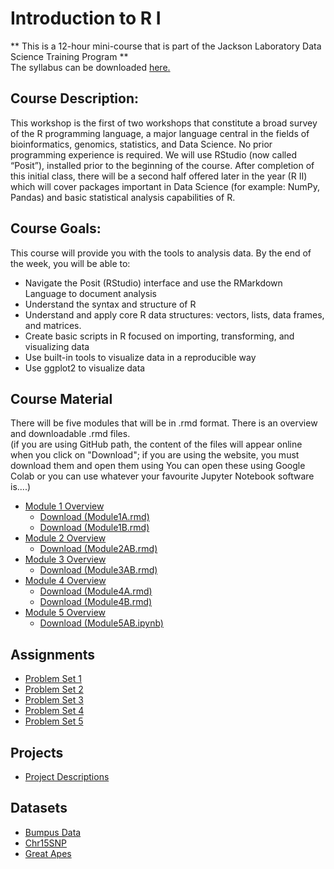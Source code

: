 # Introduction to R I
** This is a 12-hour mini-course that is part of the Jackson Laboratory Data Science Training Program **  
The syllabus can be downloaded [here.](IntroRISyllabus_2025.docx)

## Course Description: 
This workshop is the first of two workshops that constitute a broad survey of the R programming language, a major language central in the fields of bioinformatics, genomics, statistics, and Data Science. No prior programming experience is required. We will use RStudio (now called “Posit”), installed prior to the beginning of the course. After completion of this initial class, there will be a second half offered later in the year (R II) which will cover packages important in Data Science (for example: NumPy, Pandas) and basic statistical analysis capabilities of R.

## Course Goals: 
This course will provide you with the tools to analysis data. By the end of the week, you will be able to:
- Navigate the Posit (RStudio) interface and use the RMarkdown Language to document analysis
- Understand the syntax and structure of R
- Understand and apply core R data structures: vectors, lists, data frames, and matrices.
- Create basic scripts in R focused on importing, transforming, and visualizing data
- Use built-in tools to visualize data in a reproducible way
- Use ggplot2 to visualize data

## Course Material
There will be five modules that will be in .rmd format. 
There is an overview and downloadable .rmd files.  
(if you are using GitHub path, the content of the files will appear online when you click on "Download"; if you are using the website, you must download them and open them using You can open these using Google Colab or you can use whatever your favourite Jupyter Notebook software is....)
- [Module 1 Overview](course_content_notebooks/Module_1.md)
  - <a href = "course_content_notebooks/Intro_to_R1A.Rmd" download>Download (Module1A.rmd)<a>
  - <a href = "course_content_notebooks/Intro_to_R1B.Rmd" download>Download (Module1B.rmd)<a>
- [Module 2 Overview](course_content_notebooks/Module_2.md)
  - <a href = "course_content_notebooks/Intro_to_R2AB.Rmd" download>Download (Module2AB.rmd)<a>
- [Module 3 Overview](course_content_notebooks/Module_3.md)
  - <a href = "course_content_notebooks/Intro_to_R3AB.Rmd" download>Download (Module3AB.rmd)<a>
- [Module 4 Overview](course_content_notebooks/Module_4.md)
  - <a href = "course_content_notebooks/Intro_to_R_4A.Rmd" download>Download (Module4A.rmd)<a>
  - <a href = "course_content_notebooks/Intro_to_R_4B.Rmd" download>Download (Module4B.rmd)<a>
- [Module 5 Overview](course_content_notebooks/Module_5.md)
  - <a href = "course_content_notebooks/Intro_to_R_5AB.Rmd" download>Download (Module5AB.ipynb)<a>
  
## Assignments
- [Problem Set 1](assignments/problem_set1.md)
- [Problem Set 2](assignments/problem_set2.md)
- [Problem Set 3](assignments/problem_set3.md)
- [Problem Set 4](assignments/problem_set4.md)
- [Problem Set 5](assignments/problem_set5.md)

## Projects
- [Project Descriptions](projects/descriptions.md)

## Datasets
- [Bumpus Data](datasets/Bumpus_data.csv)
- [Chr15SNP](datasets/Chr15SNP.csv)
- [Great Apes](GA_Module4.csv)

